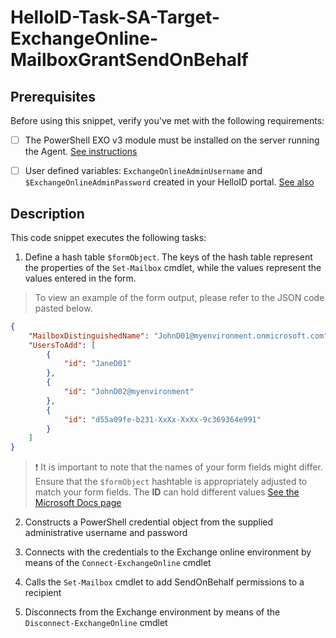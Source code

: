 
# HelloID-Task-SA-Target-ExchangeOnline-MailboxGrantSendOnBehalf

## Prerequisites
Before using this snippet, verify you've met with the following requirements:
- [ ] The PowerShell EXO v3 module must be installed on the server running the Agent. [See instructions](https://learn.microsoft.com/en-us/powershell/exchange/exchange-online-powershell-v2?view=exchange-ps)

- [ ] User defined variables: `ExchangeOnlineAdminUsername` and `$ExchangeOnlineAdminPassword` created in your HelloID portal. [See also](https://docs.helloid.com/en/variables/custom-variables.html)



## Description

This code snippet executes the following tasks:

1. Define a hash table `$formObject`. The keys of the hash table represent the properties of the `Set-Mailbox` cmdlet, while the values represent the values entered in the form.

> To view an example of the form output, please refer to the JSON code pasted below.

```json
{
    "MailboxDistinguishedName": "JohnD01@myenvironment.onmicrosoft.com",
    "UsersToAdd": [
        {
            "id": "JaneD01"
        },
        {
            "id": "JohnD02@myenvironment"
        },
        {
            "id": "d55a09fe-b231-XxXx-XxXx-9c369364e991"
        }
    ]
}
```

> :exclamation: It is important to note that the names of your form fields might differ. Ensure that the `$formObject` hashtable is appropriately adjusted to match your form fields.
> The **ID** can hold different values [See the Microsoft Docs page](https://learn.microsoft.com/en-us/powershell/module/exchange/set-mailbox?view=exchange-ps#-grantsendonbehalfto)

2. Constructs a PowerShell credential object from the supplied administrative username and password

3. Connects with the credentials to the Exchange online environment by means of the `Connect-ExchangeOnline` cmdlet

4. Calls the `Set-Mailbox` cmdlet to add SendOnBehalf permissions to a recipient

5. Disconnects from the Exchange environment by means of the `Disconnect-ExchangeOnline` cmdlet


